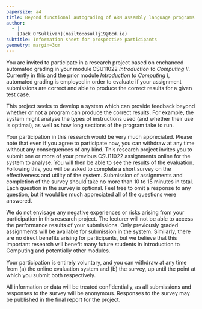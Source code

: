 ```yaml
---
papersize: a4
title: Beyond functional autograding of ARM assembly language programs
author:
  - |
    [Jack O'Sullivan](mailto:osullj19@tcd.ie)
subtitle: Information sheet for prospective participants
geometry: margin=3cm
---
```


You are invited to participate in a research project based on enchanced
automated grading in your module CSU11022 _Introduction to Computing II_.
Currently in this and the prior module _Introduction to Computing I_, automated
grading is employed in order to evaluate if your assignment submissions are
correct and able to produce the correct results for a given test case.

This
project seeks to develop a system which can provide feedback beyond whether or
not a program can produce the correct results. For example, the system might
analyse the types of instructions used (and whether their use is optimal), as
well as how long sections of the program take to run.

Your participation in this research would be very much appreciated. Please note
that even if you agree to participate now, you can withdraw at any time without
any consequences of any kind. This research project invites you to submit one or
more of your previous CSU11022 assignments online for the system to analyse.
You will then be able to see the results of the evaluation. Following this, you
will be asked to complete a short survey on the effectiveness and utility of the
system. Submission of assignments and completion of the survey should take no
more than 10 to 15 minutes in total. Each question in the survey is optional.
Feel free to omit a response to any question, but it would be much appreciated
all of the questions were answered.

We do not envisage any negative experiences or risks arising from your
participation in this research project. The lecturer will not be able to access
the performance results of your submissions. Only previously graded assignments
will be available for submission in the system. Similarly, there are no direct
benefits arising for participants, but we believe that this important research
will benefit many future students in Introduction to Computing and potentially
other modules.

Your participation is entirely voluntary, and you can withdraw at any time from
(a) the online evaluation system and (b) the survey, up until the point at which
you submit both respectively.

All information or data will be treated confidentially, as all submissions and
responses to the survey will be anonymous. Responses to the survey may be
published in the final report for the project.

